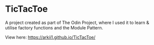 # TicTacToe

A project created as part of The Odin Project, where I used it to learn & utilise factory functions and the Module Pattern.

View here: https://arkii1.github.io/TicTacToe/
